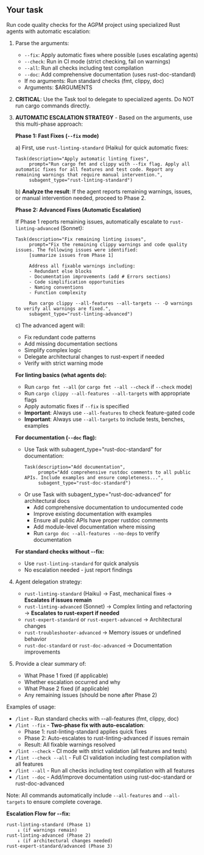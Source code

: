 ## Your task

Run code quality checks for the AGPM project using specialized Rust agents with automatic escalation:

1. Parse the arguments:
   - `--fix`: Apply automatic fixes where possible (uses escalating agents)
   - `--check`: Run in CI mode (strict checking, fail on warnings)
   - `--all`: Run all checks including test compilation
   - `--doc`: Add comprehensive documentation (uses rust-doc-standard)
   - If no arguments: Run standard checks (fmt, clippy, doc)
   - Arguments: $ARGUMENTS

2. **CRITICAL**: Use the Task tool to delegate to specialized agents. Do NOT run cargo commands directly.

3. **AUTOMATIC ESCALATION STRATEGY** - Based on the arguments, use this multi-phase approach:

   **Phase 1: Fast Fixes (`--fix` mode)**

   a) First, use `rust-linting-standard` (Haiku) for quick automatic fixes:
   ```
   Task(description="Apply automatic linting fixes",
        prompt="Run cargo fmt and clippy with --fix flag. Apply all automatic fixes for all features and test code. Report any remaining warnings that require manual intervention.",
        subagent_type="rust-linting-standard")
   ```

   b) **Analyze the result**: If the agent reports remaining warnings, issues, or manual intervention needed, proceed to Phase 2.

   **Phase 2: Advanced Fixes (Automatic Escalation)**

   If Phase 1 reports remaining issues, automatically escalate to `rust-linting-advanced` (Sonnet):
   ```
   Task(description="Fix remaining linting issues",
        prompt="Fix the remaining clippy warnings and code quality issues. The following issues were identified:
        [summarize issues from Phase 1]

        Address all fixable warnings including:
        - Redundant else blocks
        - Documentation improvements (add # Errors sections)
        - Code simplification opportunities
        - Naming conventions
        - Function complexity

        Run cargo clippy --all-features --all-targets -- -D warnings to verify all warnings are fixed.",
        subagent_type="rust-linting-advanced")
   ```

   c) The advanced agent will:
     - Fix redundant code patterns
     - Add missing documentation sections
     - Simplify complex logic
     - Delegate architectural changes to rust-expert if needed
     - Verify with strict warning mode

   **For linting basics (what agents do):**
   - Run `cargo fmt --all` (or `cargo fmt --all --check` if `--check` mode)
   - Run `cargo clippy --all-features --all-targets` with appropriate flags
   - Apply automatic fixes if `--fix` is specified
   - **Important**: Always use `--all-features` to check feature-gated code
   - **Important**: Always use `--all-targets` to include tests, benches, examples

   **For documentation (`--doc` flag):**
   - Use Task with subagent_type="rust-doc-standard" for documentation:
     ```
     Task(description="Add documentation",
          prompt="Add comprehensive rustdoc comments to all public APIs. Include examples and ensure completeness...",
          subagent_type="rust-doc-standard")
     ```
   - Or use Task with subagent_type="rust-doc-advanced" for architectural docs
     - Add comprehensive documentation to undocumented code
     - Improve existing documentation with examples
     - Ensure all public APIs have proper rustdoc comments
     - Add module-level documentation where missing
     - Run `cargo doc --all-features --no-deps` to verify documentation

    **For standard checks without --fix:**
    - Use `rust-linting-standard` for quick analysis
    - No escalation needed - just report findings

4. Agent delegation strategy:
   - `rust-linting-standard` (Haiku) → Fast, mechanical fixes → **Escalates if issues remain**
   - `rust-linting-advanced` (Sonnet) → Complex linting and refactoring → **Escalates to rust-expert if needed**
   - `rust-expert-standard` or `rust-expert-advanced` → Architectural changes
   - `rust-troubleshooter-advanced` → Memory issues or undefined behavior
   - `rust-doc-standard` or `rust-doc-advanced` → Documentation improvements

5. Provide a clear summary of:
   - What Phase 1 fixed (if applicable)
   - Whether escalation occurred and why
   - What Phase 2 fixed (if applicable)
   - Any remaining issues (should be none after Phase 2)

Examples of usage:

- `/lint` - Run standard checks with --all-features (fmt, clippy, doc)
- `/lint --fix` - **Two-phase fix with auto-escalation**:
  - Phase 1: rust-linting-standard applies quick fixes
  - Phase 2: Auto-escalates to rust-linting-advanced if issues remain
  - Result: All fixable warnings resolved
- `/lint --check` - CI mode with strict validation (all features and tests)
- `/lint --check --all` - Full CI validation including test compilation with all features
- `/lint --all` - Run all checks including test compilation with all features
- `/lint --doc` - Add/improve documentation using rust-doc-standard or rust-doc-advanced

Note: All commands automatically include `--all-features` and `--all-targets` to ensure complete coverage.

**Escalation Flow for --fix:**
```
rust-linting-standard (Phase 1)
    ↓ (if warnings remain)
rust-linting-advanced (Phase 2)
    ↓ (if architectural changes needed)
rust-expert-standard/advanced (Phase 3)
```
